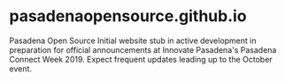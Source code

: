 # pasadenaopensource.github.io
Pasadena Open Source
Initial website stub in active development in preparation for official announcements at Innovate Pasadena's Pasadena Connect Week 2019.  Expect frequent updates leading up to the October event.
